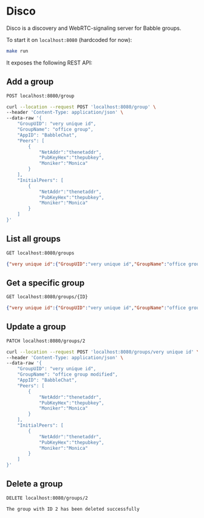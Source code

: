 # Disco

Disco is a discovery and WebRTC-signaling server for Babble groups.

To start it on `localhost:8080` (hardcoded for now):

```bash
make run
```

It exposes the following REST API:

## Add a group

```bash
POST localhost:8080/group
```

```bash
curl --location --request POST 'localhost:8080/group' \
--header 'Content-Type: application/json' \
--data-raw '{
	"GroupUID": "very unique id",
	"GroupName": "office group",
	"AppID": "BabbleChat",
	"Peers": [
		{
			"NetAddr":"thenetaddr",
			"PubKeyHex":"thepubkey",
			"Moniker":"Monica"
		}
	],
	"InitialPeers": [
		{
			"NetAddr":"thenetaddr",
			"PubKeyHex":"thepubkey",
			"Moniker":"Monica"
		}
	]
}'
```

## List all groups

```bash
GET localhost:8080/groups
```

```json
{"very unique id":{"GroupUID":"very unique id","GroupName":"office group","AppID":"BabbleChat","PubKey":"","LastUpdated":1583773505,"Peers":[{"NetAddr":"thenetaddr","PubKeyHex":"thepubkey","Moniker":"Monica"}],"InitialPeers":[{"NetAddr":"thenetaddr","PubKeyHex":"thepubkey","Moniker":"Monica"}]}}
```

## Get a specific group

```bash
GET localhost:8080/groups/{ID}
```

```json
{"very unique id":{"GroupUID":"very unique id","GroupName":"office group","AppID":"BabbleChat","PubKey":"","LastUpdated":1583773505,"Peers":[{"NetAddr":"thenetaddr","PubKeyHex":"thepubkey","Moniker":"Monica"}],"InitialPeers":[{"NetAddr":"thenetaddr","PubKeyHex":"thepubkey","Moniker":"Monica"}]}}
```

## Update a group

```bash
PATCH localhost:8080/groups/2
```

```bash
curl --location --request POST 'localhost:8080/groups/very unique id' \
--header 'Content-Type: application/json' \
--data-raw '{
	"GroupUID": "very unique id",
	"GroupName": "office group modified",
	"AppID": "BabbleChat",
	"Peers": [
		{
			"NetAddr":"thenetaddr",
			"PubKeyHex":"thepubkey",
			"Moniker":"Monica"
		}
	],
	"InitialPeers": [
		{
			"NetAddr":"thenetaddr",
			"PubKeyHex":"thepubkey",
			"Moniker":"Monica"
		}
	]
}'
```

## Delete a group

```bash
DELETE localhost:8080/groups/2
```

```
The group with ID 2 has been deleted successfully
```
